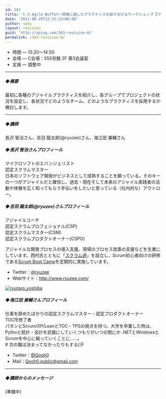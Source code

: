 ```yaml
---
id: 565
title: 'C-3 Agile Buffet～現場に適したプラクティスを取り分けるワークショップ【ワークショップ】'
date: '2011-08-29T12:33:23+00:00'
author: semi
layout: revision
guid: 'http://xpjug.com/343-revision-6/'
permalink: /343-revision-6/
---
```


- 時間 — 13:20～14:50
- 会場 — C会場：55S号館 2F 第3会議室
- 定員 — 調整中

---

##### ◆概要

最初に各種のアジャイルプラクティスを紹介し、各グループでプロジェクトの状況を設定し、各状況でどのようなチーム、どのようなプラクティスを採用するか検討します。

---

##### ◆講師

長沢 智治さん、吉羽 龍太郎(@ryuzee)さん、海江田 兼輔さん

##### ◆長沢 智治さんプロフィール

マイクロソフトのエバンジェリスト  
認定スクラムマスター  
日本のソフトウェア開発がビジネスとして成熟することを願っている。そのキーの一つがアジャイルだと確信し、過去・現在そして未来のアジャイル実践者の活動や体験を広く知ってもらう手伝いをしたいと思っている（社内的な）アウトロー。

##### ◆吉羽 龍太郎(@ryuzee)さんプロフィール

アジャイルコーチ  
認定スクラムプロフェショナル(CSP)  
認定スクラムマスター(CSM)  
認定スクラムプロダクトオーナー(CSPO)

アジャイルな開発プロセスの導入支援、現場のプロセス改善の支援などを生業にしています。西村氏とともに「[スクラム道](http://ja-jp.facebook.com/TaoOfScrum)」を設立し、Scrum初心者向けの研修である[Scrum Boot Camp](http://www.ryuzee.com/contents/blog/4151)を定期的に実施しています。

- Twitter：[@ryuzee](http://twitter.com/#!/ryuzee)
- Webサイト：<http://www.ryuzee.com/>

[![](http://xpjug.com/wp-content/uploads/2011/08/ryutaro_yoshiba-150x147.jpg "ryutaro_yoshiba")](http://xpjug.com/wp-content/uploads/2011/08/ryutaro_yoshiba.jpg)

##### ◆海江田 兼輔さんプロフィール

仕事を辞めたばかりの認定スクラムマスター・認定プロダクトオーナー  
TOCfE修了者  
パタンとScrum/XP/LeanとTOC・TPSの視点を持つ。大学を卒業した時は、Pythoと統計・会計を武器にしていくつもりがいつの間にか .NETとWindowsとScrumを中心に戦っていくことに……。  
\# 次の職は決まってなかったりもする(汗

- Twitter：[@Qooh0](http://twitter.com/#!/Qooh0)
- Mail：Qooh0.public@gmail.com

---

##### ◆講師からのメッセージ

(準備中)